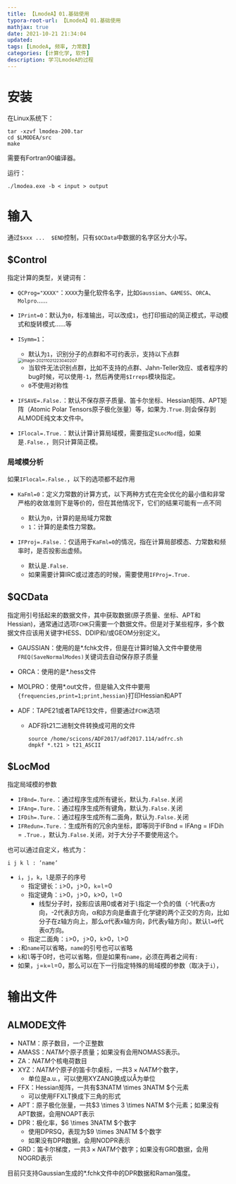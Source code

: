 ```yaml
---
title: 【LmodeA】01.基础使用
typora-root-url: 【LmodeA】01.基础使用
mathjax: true
date: 2021-10-21 21:34:04
updated: 
tags: [LmodeA, 频率, 力常数]
categories: [计算化学, 软件]
description: 学习LmodeA的过程
---
```




# 安装

在Linux系统下：

```
tar -xzvf lmodea-200.tar
cd $LMODEA/src
make
```

需要有Fortran90编译器。

运行：

```
./lmodea.exe -b < input > output
```



# 输入

通过`$xxx ...  $END`控制，只有`$QCData`中数据的名字区分大小写。

## $Control

指定计算的类型，关键词有：

- `QCProg="XXXX"`：`XXXX`为量化软件名字，比如`Gaussian`、`GAMESS`、`ORCA`、`Molpro`……

- `IPrint=0`：默认为`0`，标准输出，可以改成`1`，也打印振动的简正模式，平动模式和旋转模式……等

- `ISymm=1`：

  - 默认为`1`，识别分子的点群和不可约表示，支持以下点群

  <img src="/image-20211021223040207.png" alt="image-20211021223040207" style="zoom: 67%;" />

  - 当软件无法识别点群，比如不支持的点群、Jahn-Teller效应、或者程序的bug时候，可以使用`-1`，然后再使用`$Irreps`模块指定。
  - `0`不使用对称性

- `IFSAVE=.False.`：默认不保存原子质量、笛卡尔坐标、Hessian矩阵、APT矩阵（Atomic Polar Tensors原子极化张量）等，如果为`.True.`则会保存到ALMODE纯文本文件中。

- `IFlocal=.True.`：默认计算计算局域模，需要指定`$LocMod`组，如果是`.False.`，则只计算简正模。

### 局域模分析

如果`IFlocal=.False.`，以下的选项都不起作用

- `KaFml=0`：定义力常数的计算方式，以下两种方式在完全优化的最小值和非常严格的收敛准则下是等价的，但在其他情况下，它们的结果可能有一点不同
  - 默认为`0`，计算的是局域力常数
  - `1`：计算的是柔性力常数。
- `IFProj=.False.`：仅适用于`KaFml=0`的情况，指在计算局部模态、力常数和频率时，是否投影出虚频。

  - 默认是`.False.`
  - 如果需要计算IRC或过渡态的时候，需要使用`IFProj=.True.`

## $QCData

指定用引号括起来的数据文件，其中获取数据(原子质量、坐标、APT和Hessian)，通常通过选项`FCHK`只需要一个数据文件。但是对于某些程序，多个数据文件应该用关键字HESS、DDIP和/或GEOM分别定义。

- GAUSSIAN：使用的是*.fchk文件，但是在计算时输入文件中要使用`FREQ(SaveNormalModes)`关键词去自动保存原子质量

- ORCA：使用的是*.hess文件

- MOLPRO：使用*.out文件，但是输入文件中要用`{frequencies,print=1;print,hessian}`打印Hessian和APT

- ADF：TAPE21或者TAPE13文件，但要通过`FCHK`选项

  - ADF将t21二进制文件转换成可用的文件

    ```
    source /home/scicons/ADF2017/adf2017.114/adfrc.sh
    dmpkf *.t21 > t21_ASCII
    ```

## $LocMod

指定局域模的参数

- `IFBnd=.Ture.`：通过程序生成所有键长，默认为`.False.`关闭
- `IFAng=.Ture.`：通过程序生成所有键角，默认为`.False.`关闭
- `IFDih=.Ture.`：通过程序生成所有二面角，默认为`.False.`关闭
- `IFRedun=.Ture.`：生成所有的冗余内坐标，即等同于IFBnd = IFAng = IFDih = `.True.`，默认为`.False.`关闭，对于大分子不要使用这个。

也可以通过自定义，格式为：

```
i j k l : ’name’
```

- `i`，`j`，`k`，`l`是原子的序号
  - 指定键长：`i`>0，`j`>0，`k`=`l`=0
  - 指定键角：`i`>0，`j`>0，`k`>0，`l`=0
    - 线型分子时，投影应该用0或者对于`l`指定一个负的值（-1代表α方向，-2代表β方向，α和β方向是垂直于化学键的两个正交的方向，比如分子在z轴方向上，那么α代表x轴方向，β代表y轴方向）。默认`l=0`代表α方向。
  - 指定二面角：`i`>0，`j`>0，`k`>0，`l`>0
- `:`和`name`可以省略，`name`的引号也可以省略
- `k`和`l`等于0时，也可以省略，但是如果有`name`，必须在两者之间有`:`
- 如果，`j`=`k`=`l`=0，那么可以在下一行指定特殊的局域模的参数（取决于`i`），

# 输出文件

## ALMODE文件

- NATM：原子数目，一个正整数
- AMASS：$NATM$个原子质量；如果没有会用NOMASS表示。
- ZA：$NATM$个核电荷数目
- XYZ：$NATM$个原子的笛卡尔桌标，一共$3 \times NATM$个数字，
  - 单位是a.u.，可以使用XYZANG换成以Å为单位
- FFX：Hessian矩阵，一共有$3NATM \times 3NATM $个元素
  - 可以使用FFXLT换成下三角的形式
- APT：原子极化张量，一共$3 \times 3 \times NATM $个元素；如果没有APT数据，会用NOAPT表示
- DPR：极化率，$6 \times 3NATM $个数字
  - 使用DPRSQ，表现为$9 \times 3NATM $个数字
  - 如果没有DPR数据，会用NODPR表示
- GRD：笛卡尔梯度，一共$3 \times NATM$个数字；如果没有GRD数据，会用NOGRD表示

目前只支持Gaussian生成的*.fchk文件中的DPR数据和Raman强度。

